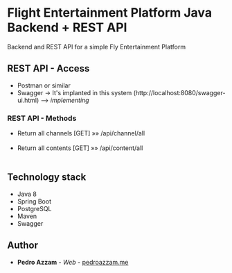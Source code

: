 # Flight Entertainment Platform Java Backend + REST API

Backend and REST API for a simple Fly Entertainment Platform

## REST API - Access

* Postman or similar
* Swagger -> It's implanted in this system (http://localhost:8080/swagger-ui.html) --> *implementing*


### REST API - Methods

- Return all channels [GET] »» /api/channel/all
<br/><br/>
- Return all contents [GET] »» /api/content/all
<br/><br/>






## Technology stack
* Java 8
* Spring Boot
* PostgreSQL
* Maven
* Swagger


## Author

* **Pedro Azzam** - *Web* - [pedroazzam.me](https://pedroazzam.me)



